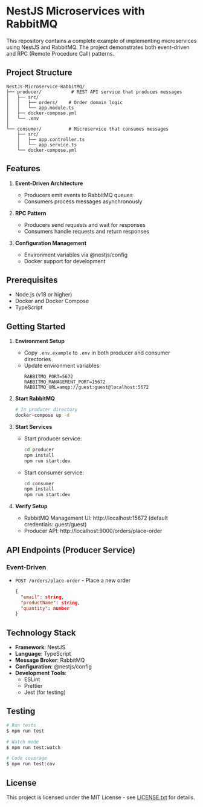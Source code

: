 # NestJS Microservices with RabbitMQ

This repository contains a complete example of implementing microservices using NestJS and RabbitMQ. The project demonstrates both event-driven and RPC (Remote Procedure Call) patterns.

## Project Structure

```
NestJs-Microservice-RabbitMQ/
├── producer/           # REST API service that produces messages
│   ├── src/
│   │   ├── orders/    # Order domain logic
│   │   └── app.module.ts
│   ├── docker-compose.yml
│   └── .env
│
└── consumer/          # Microservice that consumes messages
    ├── src/
    │   ├── app.controller.ts
    │   └── app.service.ts
    └── docker-compose.yml
```

## Features

1. **Event-Driven Architecture**
   - Producers emit events to RabbitMQ queues
   - Consumers process messages asynchronously

2. **RPC Pattern**
   - Producers send requests and wait for responses
   - Consumers handle requests and return responses

3. **Configuration Management**
   - Environment variables via @nestjs/config
   - Docker support for development

## Prerequisites

- Node.js (v18 or higher)
- Docker and Docker Compose
- TypeScript

## Getting Started

1. **Environment Setup**
   - Copy `.env.example` to `.env` in both producer and consumer directories
   - Update environment variables:
     ```
     RABBITMQ_PORT=5672
     RABBITMQ_MANAGEMENT_PORT=15672
     RABBITMQ_URL=amqp://guest:guest@localhost:5672
     ```

2. **Start RabbitMQ**
   ```bash
   # In producer directory
   docker-compose up -d
   ```

3. **Start Services**
   - Start producer service:
     ```bash
     cd producer
     npm install
     npm run start:dev
     ```
   - Start consumer service:
     ```bash
     cd consumer
     npm install
     npm run start:dev
     ```

4. **Verify Setup**
   - RabbitMQ Management UI: http://localhost:15672 (default credentials: guest/guest)
   - Producer API: http://localhost:9000/orders/place-order

## API Endpoints (Producer Service)

### Event-Driven

- `POST /orders/place-order` - Place a new order
  ```json
  {
    "email": string,
    "productName": string,
    "quantity": number
  }
  ```

## Technology Stack

- **Framework**: NestJS
- **Language**: TypeScript
- **Message Broker**: RabbitMQ
- **Configuration**: @nestjs/config
- **Development Tools**: 
  - ESLint
  - Prettier
  - Jest (for testing)

## Testing

```bash
# Run tests
$ npm run test

# Watch mode
$ npm run test:watch

# Code coverage
$ npm run test:cov
```

## License

This project is licensed under the MIT License - see [LICENSE.txt](./LICENSE.txt) for details.
